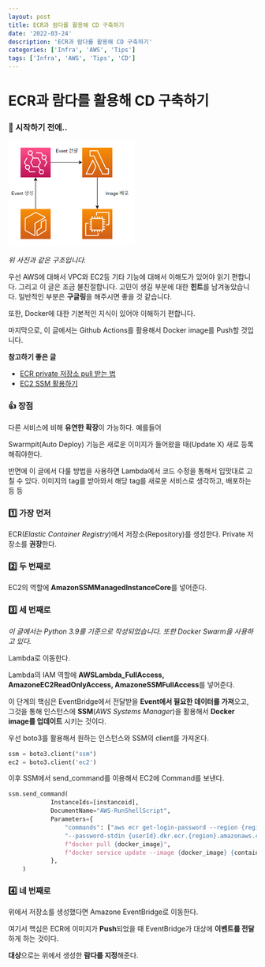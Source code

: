 ```yaml
---
layout: post
title: ECR과 람다를 활용해 CD 구축하기
date: '2022-03-24'
description: 'ECR과 람다를 활용해 CD 구축하기'
categories: ['Infra', 'AWS', 'Tips']
tags: ['Infra', 'AWS', 'Tips', 'CD']
---
```

# ECR과 람다를 활용해 CD 구축하기

### 🎊 시작하기 전에..

<img src="https://github.com/leeseojune53/yatudy/blob/main/images/Aws/aws-CD-pipeline.png?raw=true" alt="aws-CD-pipeline.png" style="zoom:50%;" />

*위 사진과 같은 구조입니다.*

우선 AWS에 대해서 VPC와 EC2등 기타 기능에 대해서 이해도가 있어야 읽기 편합니다. 그리고 이 글은 조금 불친절합니다. 고민이 생길 부분에 대한 **힌트**를 남겨놓았습니다. 일반적인 부분은 **구글링**을 해주시면 좋을 것 같습니다.

또한, Docker에 대한 기본적인 지식이 있어야 이해하기 편합니다.

마지막으로, 이 글에서는 Github Actions를 활용해서 Docker image를 Push할 것입니다.

**참고하기 좋은 글**

- [ECR private 저장소 pull 받는 법](https://github.com/leeseojune53/yatudy/blob/main/AWS/Tips/ECR%20private%20%EC%A0%80%EC%9E%A5%EC%86%8C%20pull%20%EB%B0%9B%EB%8A%94%20%EB%B2%95.md)
- [EC2 SSM 활용하기](https://github.com/leeseojune53/yatudy/blob/main/AWS/Tips/EC2%20SSM%20%ED%99%9C%EC%9A%A9%ED%95%98%EA%B8%B0.md)

### 👍 장점

다른 서비스에 비해 **유연한 확장**이 가능하다. 예를들어

Swarmpit(Auto Deploy) 기능은 새로운 이미지가 들어왔을 때(Update X) 새로 등록해줘야한다.

반면에 이 글에서 다룰 방법을 사용하면 Lambda에서 코드 수정을 통해서 입맛대로 고칠 수 있다. 이미지의 tag를 받아와서 해당 tag를 새로운 서비스로 생각하고, 배포하는 등 등

### 1️⃣ 가장 먼저

ECR(*Elastic Container Registry*)에서 저장소(Repository)를 생성한다. Private 저장소를 **권장**한다.

### 2️⃣ 두 번째로
EC2의 역할에 **AmazonSSMManagedInstanceCore**를 넣어준다.

### 3️⃣ 세 번째로

*이 글에서는 Python 3.9를 기준으로 작성되었습니다. 또한 Docker Swarm을 사용하고 있다.*

Lambda로 이동한다.

Lambda의 IAM 역할에 **AWSLambda_FullAccess, AmazoneEC2ReadOnlyAccess, AmazoneSSMFullAccess**를 넣어준다.

이 단계의 핵심은 EventBridge에서 전달받을 **Event에서 필요한 데이터를 가져**오고, 그것을 통해 인스턴스에 **SSM**(*AWS Systems Manager*)을 활용해서 **Docker image를 업데이트** 시키는 것이다.

우선 boto3를 활용해서 원하는 인스턴스와 SSM의 client를 가져온다.

```python
ssm = boto3.client("ssm")
ec2 = boto3.client('ec2')
```

이후 SSM에서 send_command를 이용해서 EC2에 Command를 보낸다.

```python
ssm.send_command(
            InstanceIds=[instanceid],
            DocumentName="AWS-RunShellScript",
            Parameters={
                "commands": ["aws ecr get-login-password --region {region} | docker login --username AWS"
                "--password-stdin {userId}.dkr.ecr.{region}.amazonaws.com",
                f"docker pull {docker_image}",
                f"docker service update --image {docker_image} {container_name}"]
            },
    )
```



### 4️⃣ 네 번째로

위에서 저장소를 생성했다면 Amazone EventBridge로 이동한다.

여기서 핵심은 ECR에 이미지가 **Push**되었을 때 EventBridge가 대상에 **이벤트를 전달**하게 하는 것이다.

**대상**으로는 위에서 생성한 **람다를 지정**해준다.

